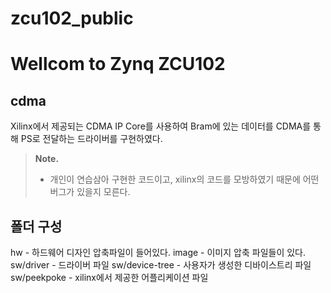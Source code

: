 # zcu102_public

Wellcom to Zynq ZCU102 
======================

cdma
----

Xilinx에서 제공되는 CDMA IP Core를 사용하여 Bram에 있는 데이터를 
CDMA를 통해 PS로 전달하는 드라이버를 구현하였다.

>**Note.**
> - 개인이 연습삼아 구현한 코드이고, xilinx의 코드를 모방하였기 때문에
어떤 버그가 있을지 모른다.

폴더 구성
--------

hw - 하드웨어 디자인 압축파일이 들어있다.
image - 이미지 압축 파일들이 있다.
sw/driver - 드라이버 파일 
sw/device-tree - 사용자가 생성한 디바이스트리 파일
sw/peekpoke - xilinx에서 제공한 어플리케이션 파일

